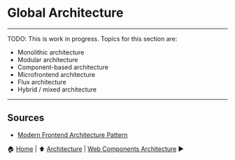 # Global Architecture

---

TODO: This is work in progress. Topics for this section are:
- Monolithic architecture
- Modular architecture
- Component-based architecture
- Microfrontend architecture
- Flux architecture
- Hybrid / mixed architecture

---

## Sources

- [Modern Frontend Architecture Pattern](https://blog.logrocket.com/guide-modern-frontend-architecture-patterns/)

:house: [Home](../README.md) | :arrow_up:
[Architecture](./README.md) | [Web Components Architecture](./web-components-architecture.md) :arrow_forward:
